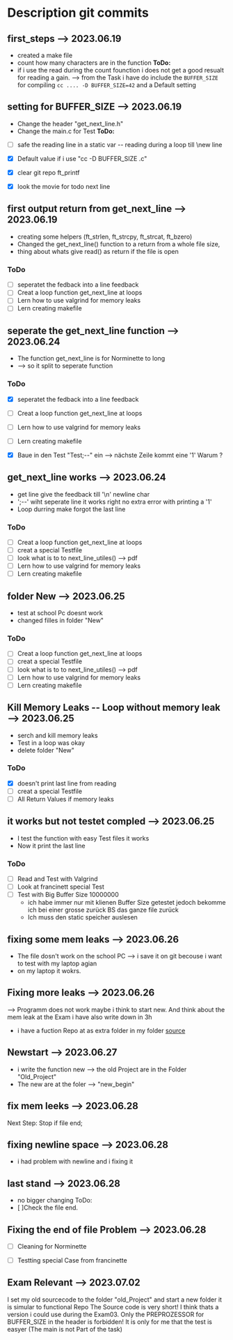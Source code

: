 # Description git commits 

## first_steps --> 2023.06.19
- created a make file 
- count how many characters are in the function 
**ToDo:** 
- if i use the read during the count founction i does not get a good resualt for reading a gain. --> from the Task i have do include the ```BUFFER_SIZE``` for compiling ```cc .... -D BUFFER_SIZE=42``` and a Default setting 

## setting for BUFFER_SIZE --> 2023.06.19
- Change the header "get_next_line.h" 
- Change the main.c for Test
**ToDo:** 
- [ ] safe the reading line in a static var -- reading during a loop till \new line
- [x] Default value if i use "cc -D BUFFER_SIZE <file>.c"
- [x] clear git repo ft_printf
- [x] look the movie for todo next line


## first output return from get_next_line --> 2023.06.19
- creating some helpers (ft_strlen, ft_strcpy, ft_strcat, ft_bzero)
- Changed the get_next_line() function to a return from a whole file size, 
- thing about whats give read() as return if the file is open
### ToDo
- [ ] seperatet the fedback into a line feedback 
- [ ] Creat a loop function get_next_line at loops 
- [ ] Lern how to use valgrind for memory leaks
- [ ] Lern creating makefile

## seperate the get_next_line function --> 2023.06.24
- The function get_next_line is for Norminette to long 
- --> so it split to seperate function 
### ToDo
- [x] seperatet the fedback into a line feedback 
- [ ] Creat a loop function get_next_line at loops 
- [ ] Lern how to use valgrind for memory leaks
- [ ] Lern creating makefile
- [x] Baue in den Test "Test;--" ein --> nächste Zeile kommt eine '1' Warum ? 


## get_next_line works --> 2023.06.24
- get line give the feedback till '\n' newline char
- ';--' wiht seperate line it works right no extra error with printing a '1'
- Loop durring make forgot the last line 
### ToDo
- [ ] Creat a loop function get_next_line at loops 
- [ ] creat a special Testfile 
- [ ] look what is to to next_line_utiles() --> pdf
- [ ] Lern how to use valgrind for memory leaks
- [ ] Lern creating makefile

## folder New --> 2023.06.25
- test at school Pc doesnt work 
- changed filles in folder "New" 
### ToDo
- [ ] Creat a loop function get_next_line at loops 
- [ ] creat a special Testfile 
- [ ] look what is to to next_line_utiles() --> pdf
- [ ] Lern how to use valgrind for memory leaks
- [ ] Lern creating makefile

## Kill Memory Leaks -- Loop without memory leak --> 2023.06.25
- serch and kill memory leaks 
- Test in a loop was okay
- delete folder "New"
### ToDo 
- [x] doesn't print last line from reading 
- [ ] creat a special Testfile
- [ ] All Return Values if memory leaks

## it works but not testet compled --> 2023.06.25
- I test the function with easy Test files it works 
- Now it print the last line 
### ToDo 
- [ ] Read and Test with Valgrind 
- [ ] Look at francinett special Test 
- [ ] Test with Big Buffer Size 10000000
    - ich habe immer nur mit klienen  Buffer Size getestet jedoch bekomme ich bei einer grosse zurück BS das ganze file zurück
    - Ich muss den static speicher auslesen 

## fixing some mem leaks --> 2023.06.26
- The file dosn't work on the school PC 
--> i save it on git becouse i want to test with my laptop agian 
- on my laptop it wokrs. 

## Fixing more leaks --> 2023.06.26
--> Programm does not work maybe i think to start new. And think about the mem leak at the Exam i have also write down in 3h 
- i have a fuction Repo at as extra folder in my folder 
[source](https://codeberg.org/Vusk/get_next_line)

## Newstart --> 2023.06.27
- i write the function new --> the old Project are in the Folder "Old_Project"
- The new are at the foler --> "new_begin"


## fix mem leeks --> 2023.06.28
Next Step: Stop if file end;  

## fixing newline space --> 2023.06.28
- i had problem with newline and i fixing it 

## last stand --> 2023.06.28
- no bigger changing
ToDo: 
- [ ]Check the file end. 

## Fixing the end of file Problem --> 2023.06.28
- [ ] Cleaning for Norminette 
- [ ] Testting special Case from francinette 


## Exam Relevant --> 2023.07.02
I set my old sourcecode to the folder "old_Project" and start a new folder it is simular to functional Repo 
The Source code is very short! I think thats a version i could use during the Exam03. 
Only the PREPROZESSOR for BUFFER_SIZE in the header is forbidden! It is only for me that the test is easyer (The main is not Part of the task)
